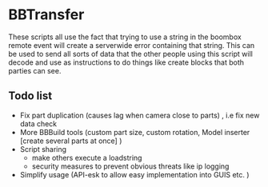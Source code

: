 # BBTransfer
These scripts all use the fact that trying to use a string in the boombox remote event will create a serverwide error containing that string. This can be used to send all sorts of data that the other people using this script will decode and use as instructions to do things like create blocks that both parties can see. 

## Todo list
- Fix part duplication (causes lag when camera close to parts) , i.e fix new data check
- More BBBuild tools (custom part size, custom rotation, Model inserter [create several parts at once] )
- Script sharing
  - make others execute a loadstring
  - security measures to prevent obvious threats like ip logging
- Simplify usage (API-esk to allow easy implementation into GUIS etc. )
